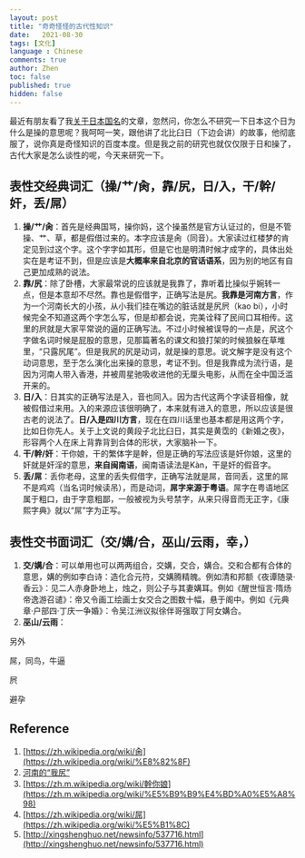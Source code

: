 ```yaml
---
layout: post
title: "奇奇怪怪的古代性知识"
date:   2021-08-30
tags: [文化]
language : Chinese
comments: true
author: Zhen
toc: false
published: true
hidden: false
---
```

最近有朋友看了我[关于日本国名](/你知道日本有几种不同叫法吗)的文章，忽然问，你怎么不研究一下日本这个日为什么是操的意思呢？我呵呵一笑，跟他讲了北比臼日（下边会讲）的故事，他彻底服了，说你真是奇怪知识的百度本度。但是我之前的研究也就仅仅限于日和操了，古代大家是怎么谈性的呢，今天来研究一下。

## 表性交经典词汇（操/艹/肏，靠/尻，日/入，干/幹/奸，丢/屌）

 1. **操/艹/肏**：首先是经典国骂，操你妈，这个操虽然是官方认证过的，但是不管操、艹、草，都是假借过来的。本字应该是肏（同音）。大家读过红楼梦的肯定见到过这个字。这个字字如其形，但是它也是明清时候才成字的，具体出处实在是考证不到，但是应该是**大概率来自北京的官话语系**，因为别的地区有自己更加成熟的说法。
 2. **靠/尻**：除了卧槽，大家最常说的应该就是我靠了，靠听着比操似乎婉转一点，但是本意却不尽然。靠也是假借字，正确写法是尻。**我靠是河南方言**，作为一个河南长大的小孩，从小我们挂在嘴边的脏话就是尻屄（kao bi），小时候完全不知道这两个字怎么写，但是却都会说，完美诠释了民间口耳相传。这里的屄就是大家平常说的逼的正确写法。不过小时候被误导的一点是，尻这个字做名词时候是屁股的意思，见那篇著名的课文和狼打架的时候狼躲在草堆里，“只露尻尾”。但是我尻的尻是动词，就是操的意思。说文解字是没有这个动词意思，至于怎么演化出来操的意思，考证不到。但是我靠成为流行语，是因为河南人带入香港，并被周星驰吸收进他的无厘头电影，从而在全中国泛滥开来的。
 3. **日/入**：日其实的正确写法是入，音也同入。因为古代这两个字读音相像，就被假借过来用。入的来源应该很明确了，本来就有进入的意思，所以应该是很古老的说法了。**日/入是四川方言**，现在在四川话里也基本都是用这两个字，比如日你先人。关于上文说的黄段子北比臼日，其实是黄霑的《新婚之夜》，形容两个人在床上背靠背到合体的形状，大家脑补一下。
 4. **干/幹/奸**：干你娘，干的繁体字是幹，但是正确的写法应该是奸你娘，这里的奸就是奸淫的意思，**来自闽南语**，闽南语读法是Kàn，干是奸的假音字。
 5. **丢/屌**：丢你老母，这里的丢失假借字，正确写法就是屌，音同丢，这里的屌不是鸡鸡（当名词时候读吊），而是动词，**屌字来源于粤语**。屌字在粤语地区属于粗口，由于字意粗鄙，一般被视为头号禁字，从来只得音而无正字，《康熙字典》就以“屌”字为正写。

## 表性交书面词汇（交/媾/合，巫山/云雨，幸，）
 1. **交/媾/合**：可以单用也可以两两组合，交媾，交合，媾合。交和合都有合体的意思，媾的例如李白诗：造化合元符，交媾腾精魄。例如清和邦额《夜谭随录·香云》：见二人赤身卧地上，烛之，则公子与其妻媾耳。例如《醒世恒言·隋炀帝逸游召谴》：帝又令画工绘画士女交合之图数十幅，悬于阁中。例如《元典章·户部四·丁庆一争婚》：令吴江洲议拟徐伴哥强取丁阿女媾合。
 2. **巫山/云雨**：

另外

屌，同鸟，牛逼

屄

避孕

## Reference
 1. [https://zh.wikipedia.org/wiki/肏](https://zh.wikipedia.org/wiki/%E8%82%8F)
 2. [河南的“我尻”](https://web.archive.org/web/20141220110226/http://book.sina.com.cn/nzt/ele/city1000/101.shtml)
 3. [https://zh.m.wikipedia.org/wiki/幹你娘](https://zh.m.wikipedia.org/wiki/%E5%B9%B9%E4%BD%A0%E5%A8%98)
 4. [https://zh.wikipedia.org/wiki/屌](https://zh.wikipedia.org/wiki/%E5%B1%8C)
 5. [http://xingshenghuo.net/newsinfo/537716.html](http://xingshenghuo.net/newsinfo/537716.html)

<!--stackedit_data:
eyJoaXN0b3J5IjpbLTE4ODA5NDgxNTksMTk2MjYwMzUyLDE2NT
IxNzcwMDAsLTU1Nzg2NTk0NywyMTI5OTc3Nzg5LDQ4MTMxMzgx
NiwtOTU1NjI1OTU1LDEwNDE2NTUxNDUsLTkyODE0MzQ2NCwtNT
Y3MTIzNDExLC0xNDg5MDk4NjY1XX0=
-->